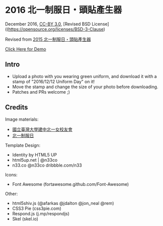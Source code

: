 # 2016 北一制服日・頭貼產生器
December 2016, [CC-BY 3.0](http://creativecommons.org/licenses/by/3.0/), [Revised BSD License]((https://opensource.org/licenses/BSD-3-Clause)

Revised from [2015 北一制服日・頭貼產生器](http://christinesfkao.tw/tfg-profile-pic/)

[Click Here for Demo](https://tfguniform2016.infoplat.org)

## Intro
- Upload a photo with you wearing green uniform, and download it with a stamp of "2016/12/12 Uniform Day" on it!
- Move the stamp and change the size of your photo before downloading.
- Patches and PRs welcome ;)

## Credits

Image materials:

- [國立臺灣大學建中北一女校友會](https://www.facebook.com/NtuCkTfg2013/)
- [北一制服日](https://www.facebook.com/events/1223074801118143/)

Template Design:

- Identity by HTML5 UP
- html5up.net | @n33co
- n33.co @n33co dribbble.com/n33

Icons:

- Font Awesome (fortawesome.github.com/Font-Awesome)

Other:
- html5shiv.js (@afarkas @jdalton @jon_neal @rem)
- CSS3 Pie (css3pie.com)
- Respond.js (j.mp/respondjs)
- Skel (skel.io)
